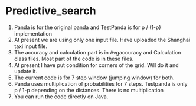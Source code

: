 # Predictive_search
1. Panda is for the original panda and TestPanda is for p / (1-p) implementation
2. At present we are using only one input file. Have uploaded the Shanghai taxi input file.
3. The accuracy and calculation part is in Avgaccuracy and Calculation class files. Most part of the code is in these files.
4. At present I have put condition for corners of the grid. Will do it and update it.
5. The current code is for 7 step window (jumping window) for both.
6. Panda uses multiplication of probabilities for 7 steps. Testpanda is only p / 1-p depending on the distances. There is no multiplication 
7. You can run the code directly on Java.
